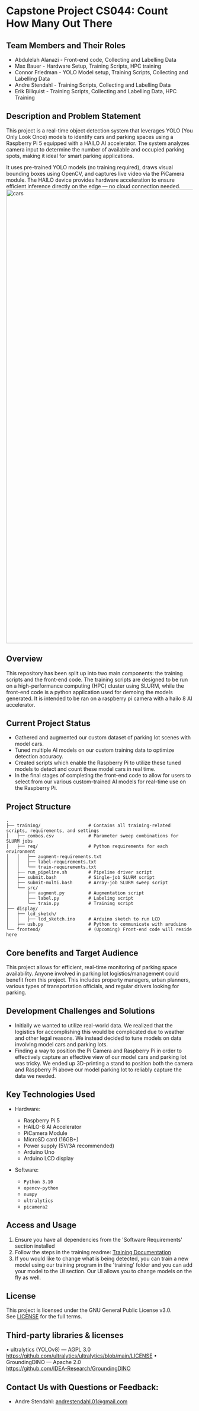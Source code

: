 # Capstone Project CS044: Count How Many Out There
## Team Members and Their Roles

- Abdulelah Alanazi - Front-end code, Collecting and Labelling Data
- Max Bauer - Hardware Setup, Training Scripts, HPC training
- Connor Friedman - YOLO Model setup, Training Scripts, Collecting and Labelling Data
- Andre Stendahl - Training Scripts, Collecting and Labelling Data
- Erik Billquist - Training Scripts, Collecting and Labelling Data, HPC Training

## Description and Problem Statement

This project is a real-time object detection system that leverages YOLO (You Only Look Once) models to identify cars and parking spaces using a Raspberry Pi 5 equipped with a HAILO AI accelerator. The system analyzes camera input to determine the number of available and occupied parking spots, making it ideal for smart parking applications.

It uses pre-trained YOLO models (no training required), draws visual bounding boxes using OpenCV, and captures live video via the PiCamera module. The HAILO device provides hardware acceleration to ensure efficient inference directly on the edge — no cloud connection needed.
<img width="1223" alt="cars" src="https://github.com/user-attachments/assets/089c1775-0b50-465d-8b43-73024a087957" />

## Overview

This repository has been split up into two main components: the training scripts and the front-end code. The training scripts are designed to be run on a high-performance computing (HPC) cluster using SLURM, while the front-end code is a python application used for demoing the models generated. It is intended to be ran on a raspberry pi camera with a hailo 8 AI accelerator. 

## Current Project Status
- Gathered and augmented our custom dataset of parking lot scenes with model cars.
- Tuned multiple AI models on our custom training data to optimize detection accuracy.
- Created scripts which enable the Raspberry Pi to utilize these tuned models to detect and count these model cars in real time.
- In the final stages of completing the front-end code to allow for users to select from our various custom-trained AI models for real-time use on the Raspberry Pi.

## Project Structure

```
.
├── training/                  # Contains all training-related scripts, requirements, and settings
│   ├── combos.csv             # Parameter sweep combinations for SLURM jobs
│   ├── req/                   # Python requirements for each environment
│   │   ├── augment-requirements.txt
│   │   ├── label-requirements.txt
│   │   └── train-requirements.txt
│   ├── run_pipeline.sh        # Pipeline driver script
│   ├── submit.bash            # Single-job SLURM script
│   ├── submit-multi.bash      # Array-job SLURM sweep script
│   └── src/
│       ├── augment.py         # Augmentation script
│       ├── label.py           # Labeling script
│       └── train.py           # Training script
├── display/
│   ├── lcd_sketch/
│   │   ├── lcd_sketch.ino     # Arduino sketch to run LCD
│   ├── usb.py                 # Python to communicate with aruduino
└── frontend/                  # (Upcoming) Front-end code will reside here
```

## Core benefits and Target Audience

This project allows for efficient, real-time monitoring of parking space availability. Anyone involved in parking lot logistics/management could benefit from this project. This includes property managers, urban planners, various types of transportation officials, and regular drivers looking for parking. 

## Development Challenges and Solutions

- Initially we wanted to utilize real-world data. We realized that the logistics for accomplishing this would be complicated due to weather and other legal reasons. We instead decided to tune models on data involving model cars and parking lots.
- Finding a way to position the Pi Camera and Raspberry Pi in order to effectively capture an effective view of our model cars and parking lot was tricky. We ended up 3D-printing a stand to position both the camera and Raspberry Pi above our model parking lot to reliably capture the data we needed. 

## Key Technologies Used
- Hardware:
  - Raspberry Pi 5
  - HAILO-8 AI Accelerator
  - PiCamera Module
  - MicroSD card (16GB+)
  - Power supply (5V/3A recommended)
  - Arduino Uno
  - Arduino LCD display
    
- Software:
  - `Python 3.10`
  - `opencv-python`
  - `numpy`
  - `ultralytics`
  - `picamera2`

## Access and Usage
1. Ensure you have all dependencies from the 'Software Requirements' section installed
2. Follow the steps in the training readme: [Training Documentation](./training/README.md)
3. If you would like to change what is being detected, you can train a new model using our training program in the 'training' folder and you can add your model to the UI section. Our UI allows you to change models on the fly as well.

## License

This project is licensed under the GNU General Public License v3.0.  
See [LICENSE](./LICENSE) for the full terms.

## Third‑party libraries & licenses

• ultralytics (YOLOv8) — AGPL 3.0  
  https://github.com/ultralytics/ultralytics/blob/main/LICENSE
• GroundingDINO — Apache 2.0  
  https://github.com/IDEA-Research/GroundingDINO    

## Contact Us with Questions or Feedback:
- Andre Stendahl: andrestendahl.01@gmail.com
